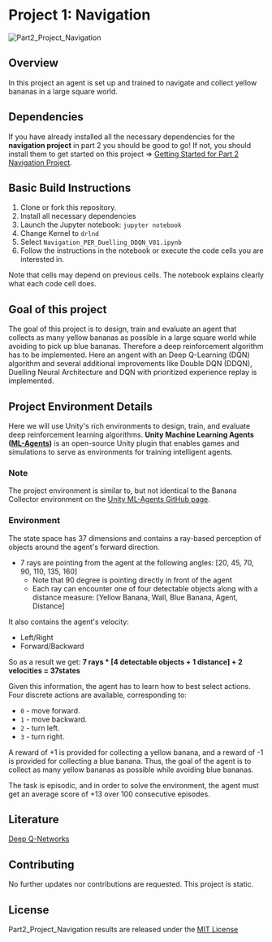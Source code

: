 # Project 1: Navigation
![Part2_Project_Navigation](./img/Trained_agent_banana_env_PER_Duelling_DDQN_V01.gif)

## Overview

In this project an agent is set up and trained to navigate and collect yellow bananas in a large square world.

## Dependencies

If you have already installed all the necessary dependencies for the **navigation project** in part 2 you should be good to go! If not, you should install them to get started on this project => [Getting Started for Part 2 Navigation Project](../Part2_How_to_get_started). 
 
## Basic Build Instructions

1. Clone or fork this repository.
2. Install all necessary dependencies
3. Launch the Jupyter notebook: `jupyter notebook`
4. Change Kernel to `drlnd`
5. Select `Navigation_PER_Duelling_DDQN_V01.ipynb`
6. Follow the instructions in the notebook or execute the code cells you are interested in.
 
Note that cells may depend on previous cells. The notebook explains clearly what each code cell does.

## Goal of this project

The goal of this project is to design, train and evaluate an agent that collects as many yellow bananas as possible in a large square world while avoiding to pick up blue bananas. Therefore a deep reinforcement algorithm has to be implemented. Here an angent with an Deep Q-Learning (DQN) algorithm and several additional improvements like Double DQN (DDQN), Duelling Neural Architecture and DQN with prioritized experience replay is implemented.

## Project Environment Details 

Here we will use Unity's rich environments to design, train, and evaluate deep reinforcement learning algorithms. **Unity Machine Learning Agents ([ML-Agents](https://github.com/Unity-Technologies/ml-agents))** is an open-source Unity plugin that enables games and simulations to serve as environments for training intelligent agents.

### Note

The project environment is similar to, but not identical to the Banana Collector environment on the [Unity ML-Agents GitHub page](https://github.com/Unity-Technologies/ml-agents/blob/master/docs/Learning-Environment-Examples.md#banana-collector).

### Environment

The state space has 37 dimensions and contains a ray-based perception of objects around the agent's forward direction.

- 7 rays are pointing from the agent at the following angles: [20, 45, 70, 90, 110, 135, 160] 
    - Note that 90 degree is pointing directly in front of the agent
    - Each ray can encounter one of four detectable objects along with a  distance measure: [Yellow Banana, Wall, Blue Banana, Agent, Distance]

It also contains the agent's velocity:
- Left/Right
- Forward/Backward

So as a result we get:
 **7 rays * [4 detectable objects + 1 distance] + 2 velocities = 37states**

 Given this information, the agent has to learn how to best select actions. Four discrete actions are available, corresponding to:

- `0` - move forward.
- `1` - move backward.
- `2` - turn left.
- `3` - turn right.

A reward of +1 is provided for collecting a yellow banana, and a reward of -1 is provided for collecting a blue banana. Thus, the goal of the agent is to collect as many yellow bananas as possible while avoiding blue bananas. 

The task is episodic, and in order to solve the environment, the agent must get an average score of +13 over 100 consecutive episodes.

## Literature

[Deep Q-Networks](./resources/2_001_2015_Mnih_et_al_Human-level_control_through_DRL_DQNNaturePaper.pdf)

## Contributing

No further updates nor contributions are requested.  This project is static.

## License

Part2_Project_Navigation results are released under the [MIT License](./LICENSE)